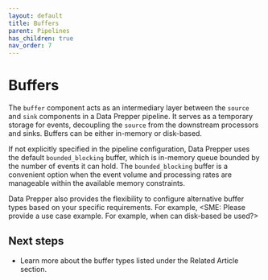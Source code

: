 ```yaml
---
layout: default
title: Buffers
parent: Pipelines
has_children: true
nav_order: 7
---
```


# Buffers

The `buffer` component acts as an intermediary layer between the `source` and `sink` components in a Data Prepper pipeline. It serves as a temporary storage for events, decoupling the `source` from the downstream processors and sinks. Buffers can be either in-memory or disk-based. 

If not explicitly specified in the pipeline configuration, Data Prepper uses the default `bounded_blocking` buffer, which is in-memory queue bounded by the number of events it can hold. The `bounded_blocking` buffer is a convenient option when the event volume and processing rates are manageable within the available memory constraints. 

Data Prepper also provides the flexibility to configure alternative buffer types based on your specific requirements. For example, <SME: Please provide a use case example. For example, when can disk-based be used?> 

## Next steps

- Learn more about the buffer types listed under the Related Article section.
